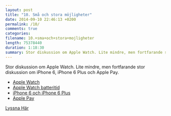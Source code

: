 ```yaml
---
layout: post
title: "10. Små och stora möjligheter"
date: 2014-09-10 22:46:13 +0200
permalink: /10/
comments: true
categories: 
filename: 10.+sma+och+stora+mojligheter
length: 75378440
duration: 1:18:30
summary: Stor diskussion om Apple Watch. Lite mindre, men fortfarande stor diskussion om iPhone 6, iPhone 6 Plus och Apple Pay.
---
```

<p>
Stor diskussion om Apple Watch. Lite mindre, men fortfarande stor diskussion om iPhone 6, iPhone 6 Plus och Apple Pay.
</p>
<ul>
<li><a href="http://www.apple.com/watch/">Apple Watch</a>
</li>
<li><a href="http://www.macrumors.com/2014/09/10/watch-battery-life/">Apple Watch batteritid</a>
</li>
<li><a href="http://www.apple.com/iphone-6/">iPhone 6 och iPhone 6 Plus</a>
</li>
<li><a href="http://www.apple.com/iphone-6/apple-pay/">Apple Pay</a>
</li>
</ul>


<p>
<a href="https://s3-eu-west-1.amazonaws.com/www.semikolon.fm/audio/10.+sma+och+stora+mojligheter.mp3">Lyssna Här</a>
</p>